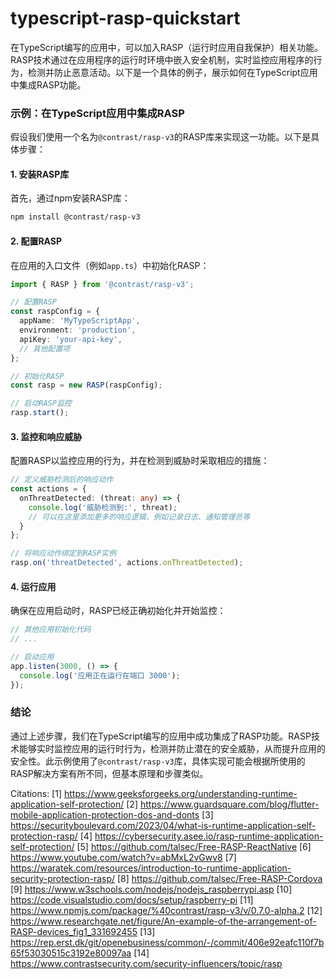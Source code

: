 # typescript-rasp-quickstart
在TypeScript编写的应用中，可以加入RASP（运行时应用自我保护）相关功能。RASP技术通过在应用程序的运行时环境中嵌入安全机制，实时监控应用程序的行为，检测并防止恶意活动。以下是一个具体的例子，展示如何在TypeScript应用中集成RASP功能。

### 示例：在TypeScript应用中集成RASP

假设我们使用一个名为`@contrast/rasp-v3`的RASP库来实现这一功能。以下是具体步骤：

#### 1. 安装RASP库

首先，通过npm安装RASP库：

```bash
npm install @contrast/rasp-v3
```

#### 2. 配置RASP

在应用的入口文件（例如`app.ts`）中初始化RASP：

```typescript
import { RASP } from '@contrast/rasp-v3';

// 配置RASP
const raspConfig = {
  appName: 'MyTypeScriptApp',
  environment: 'production',
  apiKey: 'your-api-key',
  // 其他配置项
};

// 初始化RASP
const rasp = new RASP(raspConfig);

// 启动RASP监控
rasp.start();
```

#### 3. 监控和响应威胁

配置RASP以监控应用的行为，并在检测到威胁时采取相应的措施：

```typescript
// 定义威胁检测后的响应动作
const actions = {
  onThreatDetected: (threat: any) => {
    console.log('威胁检测到:', threat);
    // 可以在这里添加更多的响应逻辑，例如记录日志、通知管理员等
  }
};

// 将响应动作绑定到RASP实例
rasp.on('threatDetected', actions.onThreatDetected);
```

#### 4. 运行应用

确保在应用启动时，RASP已经正确初始化并开始监控：

```typescript
// 其他应用初始化代码
// ...

// 启动应用
app.listen(3000, () => {
  console.log('应用正在运行在端口 3000');
});
```

### 结论

通过上述步骤，我们在TypeScript编写的应用中成功集成了RASP功能。RASP技术能够实时监控应用的运行时行为，检测并防止潜在的安全威胁，从而提升应用的安全性。此示例使用了`@contrast/rasp-v3`库，具体实现可能会根据所使用的RASP解决方案有所不同，但基本原理和步骤类似。

Citations:
[1] https://www.geeksforgeeks.org/understanding-runtime-application-self-protection/
[2] https://www.guardsquare.com/blog/flutter-mobile-application-protection-dos-and-donts
[3] https://securityboulevard.com/2023/04/what-is-runtime-application-self-protection-rasp/
[4] https://cybersecurity.asee.io/rasp-runtime-application-self-protection/
[5] https://github.com/talsec/Free-RASP-ReactNative
[6] https://www.youtube.com/watch?v=abMxL2vGwv8
[7] https://waratek.com/resources/introduction-to-runtime-application-security-protection-rasp/
[8] https://github.com/talsec/Free-RASP-Cordova
[9] https://www.w3schools.com/nodejs/nodejs_raspberrypi.asp
[10] https://code.visualstudio.com/docs/setup/raspberry-pi
[11] https://www.npmjs.com/package/%40contrast/rasp-v3/v/0.7.0-alpha.2
[12] https://www.researchgate.net/figure/An-example-of-the-arrangement-of-RASP-devices_fig1_331692455
[13] https://rep.erst.dk/git/openebusiness/common/-/commit/406e92eafc110f7b65f53030515c3192e80097aa
[14] https://www.contrastsecurity.com/security-influencers/topic/rasp
